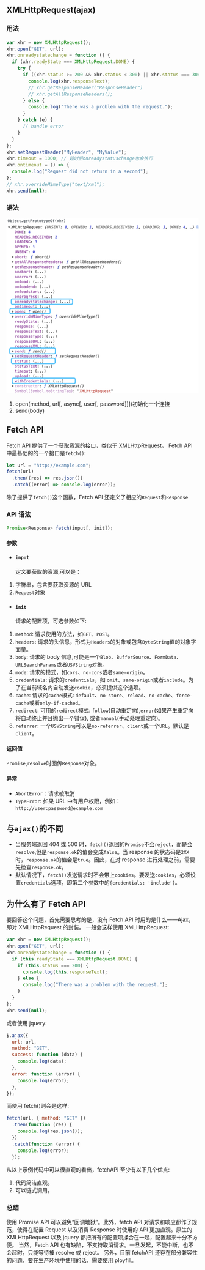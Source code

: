 ## XMLHttpRequest(ajax)

### 用法

```javascript
var xhr = new XMLHttpRequest();
xhr.open("GET", url);
xhr.onreadystatechange = function () {
  if (xhr.readyState === XMLHttpRequest.DONE) {
    try {
      if ((xhr.status >= 200 && xhr.status < 300) || xhr.status === 304) {
        console.log(xhr.responseText);
        // xhr.getResponseHeader("ResponseHeader")
        // xhr.getAllResponseHeaders();
      } else {
        console.log("There was a problem with the request.");
      }
    } catch (e) {
      // handle error
    }
  }
};
xhr.setRequestHeader("MyHeader", "MyValue");
xhr.timeout = 1000; // 超时后onreadystatuschange也会执行
xhr.ontimeout = () => {
  console.log("Request did not return in a second");
};
// xhr.overrideMimeType("text/xml");
xhr.send(null);
```

### 语法

![f23e86ef3825a5ff541e99a9909f6ff9.png](../images/XHR.png)

1. open(method, url[, async[, user[, password]]])初始化一个连接
2. send(body)

## Fetch API

Fetch API 提供了一个获取资源的接口，类似于 XMLHttpRequest。
Fetch API 中最基础的的一个接口是`fetch()`:

```javascript
let url = "http://example.com";
fetch(url)
  .then((res) => res.json())
  .catch((error) => console.log(error));
```

除了提供了`fetch()`这个函数，Fetch API 还定义了相应的`Request`和`Response`

### API 语法

```javascript
Promise<Response> fetch(input[, init]);
```

#### 参数

- #### `input`
  定义要获取的资源,可以是：

1. 字符串，包含要获取资源的 URL
2. `Request`对象

- #### `init`
  请求的配置项，可选参数如下:

1. `method`: 请求使用的方法，如`GET`、`POST`。
2. `headers`: 请求的头信息，形式为`Headers`的对象或包含`ByteString`值的对象字面量。
3. `body`: 请求的 body 信息,可能是一个`Blob`、`BufferSource`、`FormData`、`URLSearchParams`或者`USVString`对象。
4. `mode`: 请求的模式，如`cors`、`no-cors`或者`same-origin`。
5. `credentials`: 请求的`credentials`，如 `omit`、`same-origin`或者`include`。为了在当前域名内自动发送`cookie`，必须提供这个选项。
6. `cache`: 请求的`cache`模式: `default`、`no-store`、`reload`、`no-cache`、`force-cache`或者`only-if-cached`。
7. `redirect`: 可用的`redirect`模式: `follow`(自动重定向),`error`(如果产生重定向将自动终止并且抛出一个错误), 或者`manual`(手动处理重定向)。
8. `referrer`: 一个`USVString`可以是`no-referrer`、`client`或一个`URL`。默认是 `client`。

#### 返回值

`Promise`,`resolve`时回传`Response`对象。

#### 异常

- `AbortError`：请求被取消
- `TypeError`: 如果 URL 中有用户权限，例如：`http://user:password@example.com`

## 与`ajax()`的不同

- 当服务端返回 404 或 500 时，`fetch()`返回的`Promise`不会`reject`，而是会`resolve`,但是`response.ok`的值会变成`false`。当 response 的状态码是`2XX`时，`response.ok`的值会是`true`。因此，在对 response 进行处理之前，需要先检查`response.ok`。
- 默认情况下，`fetch()`发送请求时不会带上`cookies`。要发送`cookies`，必须设置`credentials`选项，即第二个参数中的`{credentials: 'include'}`。

## 为什么有了 Fetch API

要回答这个问题，首先需要思考的是，没有 Fetch API 时用的是什么——Ajax，即对 XMLHttpRequest 的封装。
一般会这样使用 XMLHttpRequest:

```javascript
var xhr = new XMLHttpRequest();
xhr.open("GET", url);
xhr.onreadystatechange = function () {
  if (this.readyState === XMLHttpRequest.DONE) {
    if (this.status === 200) {
      console.log(this.responseText);
    } else {
      console.log("There was a problem with the request.");
    }
  }
};
xhr.send(null);
```

或者使用 jquery:

```javascript
$.ajax({
  url: url,
  method: "GET",
  success: function (data) {
    console.log(data);
  },
  error: function (error) {
    console.log(error);
  },
});
```

而使用 fetch()则会是这样:

```javascript
fetch(url, { method: "GET" })
  .then(function (res) {
    console.log(res.json());
  })
  .catch(function (error) {
    console.log(error);
  });
```

从以上示例代码中可以很直观的看出，fetchAPI 至少有以下几个优点:

1. 代码简洁直观。
2. 可以链式调用。

### 总结

使用 Promise API 可以避免“回调地狱”。此外，fetch API 对请求和响应都作了规范，使得在配置 Request 以及消费 Response 时使用的 API 更加直观。原生的 XMLHttpRequest 以及 jquery 都把所有的配置项揉合在一起，配置起来十分不方便。
当然，Fetch API 也有缺陷，不支持取消请求。一旦发起，不能中断，也不会超时，只能等待被 resolve 或 reject。
另外，目前 fetchAPI 还存在部分兼容性的问题，要在生产环境中使用的话，需要使用 ployfill。

